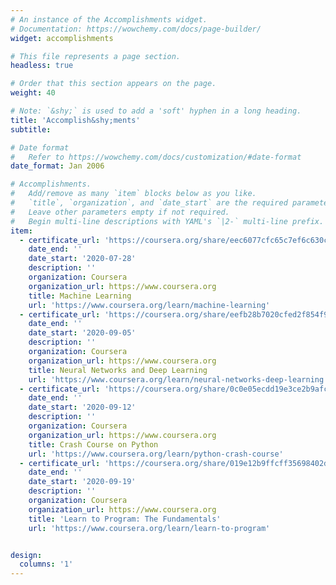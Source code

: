 ```yaml
---
# An instance of the Accomplishments widget.
# Documentation: https://wowchemy.com/docs/page-builder/
widget: accomplishments

# This file represents a page section.
headless: true

# Order that this section appears on the page.
weight: 40

# Note: `&shy;` is used to add a 'soft' hyphen in a long heading.
title: 'Accomplish&shy;ments'
subtitle:

# Date format
#   Refer to https://wowchemy.com/docs/customization/#date-format
date_format: Jan 2006

# Accomplishments.
#   Add/remove as many `item` blocks below as you like.
#   `title`, `organization`, and `date_start` are the required parameters.
#   Leave other parameters empty if not required.
#   Begin multi-line descriptions with YAML's `|2-` multi-line prefix.
item:
  - certificate_url: 'https://coursera.org/share/eec6077cfc65c7ef6c630c9316b97256'
    date_end: ''
    date_start: '2020-07-28'
    description: ''
    organization: Coursera
    organization_url: https://www.coursera.org
    title: Machine Learning
    url: 'https://www.coursera.org/learn/machine-learning'
  - certificate_url: 'https://coursera.org/share/eefb28b7020cfed2f854f97f95c43517'
    date_end: ''
    date_start: '2020-09-05'
    description: ''
    organization: Coursera
    organization_url: https://www.coursera.org
    title: Neural Networks and Deep Learning
    url: 'https://www.coursera.org/learn/neural-networks-deep-learning'
  - certificate_url: 'https://coursera.org/share/0c0e05ecdd19e3ce2b9afcbf0b8f17db'
    date_end: ''
    date_start: '2020-09-12'
    description: ''
    organization: Coursera
    organization_url: https://www.coursera.org
    title: Crash Course on Python
    url: 'https://www.coursera.org/learn/python-crash-course'
  - certificate_url: 'https://coursera.org/share/019e12b9ffcff35698402dac5d742ed2'
    date_end: ''
    date_start: '2020-09-19'
    description: ''
    organization: Coursera
    organization_url: https://www.coursera.org
    title: 'Learn to Program: The Fundamentals'
    url: 'https://www.coursera.org/learn/learn-to-program'


design:
  columns: '1'
---
```

